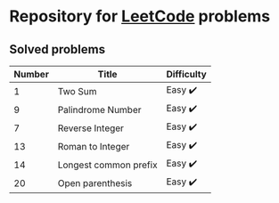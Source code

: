 # Repository for [LeetCode](https://leetcode.com/) problems

## Solved problems

| Number | Title                 | Difficulty                |
|--------|-----------------------|---------------------------|
| 1      | Two Sum               | Easy :heavy_check_mark:   |
| 9      | Palindrome Number     | Easy :heavy_check_mark:   |
| 7      | Reverse Integer       | Easy :heavy_check_mark:   |
| 13     | Roman to Integer      | Easy :heavy_check_mark:   |
| 14     | Longest common prefix | Easy :heavy_check_mark:   |
| 20     | Open parenthesis      | Easy :heavy_check_mark:   |

